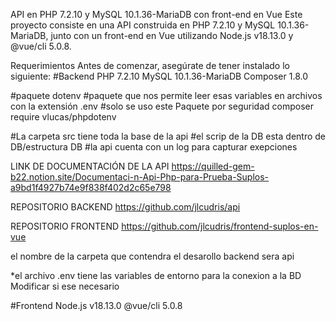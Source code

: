 API en PHP 7.2.10 y MySQL 10.1.36-MariaDB con front-end en Vue
Este proyecto consiste en una API construida en PHP 7.2.10 y MySQL 10.1.36-MariaDB, junto con un front-end en Vue utilizando Node.js v18.13.0 y @vue/cli 5.0.8.

Requerimientos
Antes de comenzar, asegúrate de tener instalado lo siguiente:
#Backend
PHP 7.2.10
MySQL 10.1.36-MariaDB
Composer 1.8.0

#paquete dotenv 
#paquete  que nos permite leer esas variables en archivos con la extensión .env
#solo se uso este Paquete por seguridad
composer require vlucas/phpdotenv

#La carpeta src tiene toda la base de la api
#el scrip de la DB esta dentro de DB/estructura DB
#la api cuenta con un log para capturar exepciones

LINK DE DOCUMENTACIÓN DE LA API
https://quilled-gem-b22.notion.site/Documentaci-n-Api-Php-para-Prueba-Suplos-a9bd1f4927b74e9f838f402d2c65e798

REPOSITORIO BACKEND https://github.com/jlcudris/api

REPOSITORIO FRONTEND https://github.com/jlcudris/frontend-suplos-en-vue

el nombre de la carpeta que contendra el desarollo backend sera api

*el archivo .env tiene las variables de entorno para la conexion a la BD Modificar si ese necesario

#Frontend
Node.js v18.13.0
@vue/cli 5.0.8